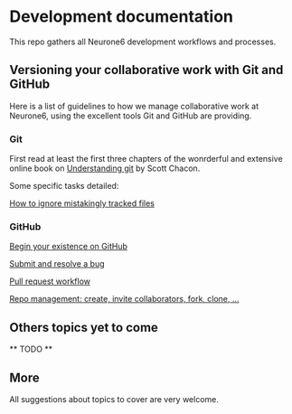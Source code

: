 # Development documentation

This repo gathers all Neurone6 development workflows and processes.

## Versioning your collaborative work with Git and GitHub

Here is a list of guidelines to how we manage collaborative work at Neurone6, using the excellent tools Git and GitHub are providing.

### Git

First read at least the first three chapters of the wonrderful and extensive online book on [Understanding git](http://git-scm.com/documentation) by Scott Chacon.

Some specific tasks detailed:

[How to ignore mistakingly tracked files](https://github.com/neurone6/devdoc/blob/master/versioning/ignore_mistakingly_tracked_files.md)

### GitHub

[Begin your existence on GitHub](https://github.com/neurone6/devdoc/blob/master/versioning/signin_github.md)

[Submit and resolve a bug](https://github.com/neurone6/devdoc/blob/master/versioning/bug_submit_and_resolve.md)

[Pull request workflow](https://github.com/neurone6/devdoc/blob/master/versioning/pull_request_worflow.md)

[Repo management: create, invite collaborators, fork, clone, ...](https://github.com/neurone6/devdoc/blob/master/versioning/repo_mngt.md)

## Others topics yet to come

** TODO **

## More

All suggestions about topics to cover are very welcome.
